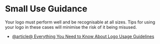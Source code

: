 # Small Use Guidance

Your logo must perform well and be recognisable at all sizes. Tips for using your logo in these cases will minimise the risk of it being misused.

- [@article@ Everything You Need to Know About Logo Usage Guidelines](https://www.tailorbrands.com/blog/logo-usage-guidelines)